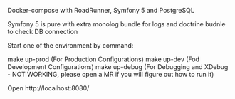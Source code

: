 Docker-compose with RoadRunner, Symfony 5 and PostgreSQL

Symfony 5 is pure with extra monolog bundle for logs and doctrine budnle to check DB connection

Start one of the environment by command:

make up-prod (For Production Configurations)
make up-dev (Fod Development Configurations)
make up-debug (For Debugging and XDebug - NOT WORKING, please open a MR if you will figure out how to run it)

Open http://localhost:8080/